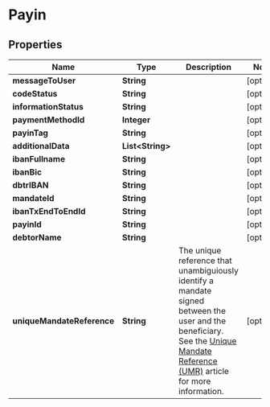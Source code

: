 

# Payin


## Properties

| Name | Type | Description | Notes |
|------------ | ------------- | ------------- | -------------|
|**messageToUser** | **String** |  |  [optional] |
|**codeStatus** | **String** |  |  [optional] |
|**informationStatus** | **String** |  |  [optional] |
|**paymentMethodId** | **Integer** |  |  [optional] |
|**payinTag** | **String** |  |  [optional] |
|**additionalData** | **List&lt;String&gt;** |  |  [optional] |
|**ibanFullname** | **String** |  |  [optional] |
|**ibanBic** | **String** |  |  [optional] |
|**dbtrIBAN** | **String** |  |  [optional] |
|**mandateId** | **String** |  |  [optional] |
|**ibanTxEndToEndId** | **String** |  |  [optional] |
|**payinId** | **String** |  |  [optional] |
|**debtorName** | **String** |  |  [optional] |
|**uniqueMandateReference** | **String** | The unique reference that unambiguiously identify a mandate signed between the user and the beneficiary.                 See the [Unique Mandate Reference (UMR)](/guide/overview/glossary.html#unique-mandate-reference-umr) article for more information.  |  [optional] |



